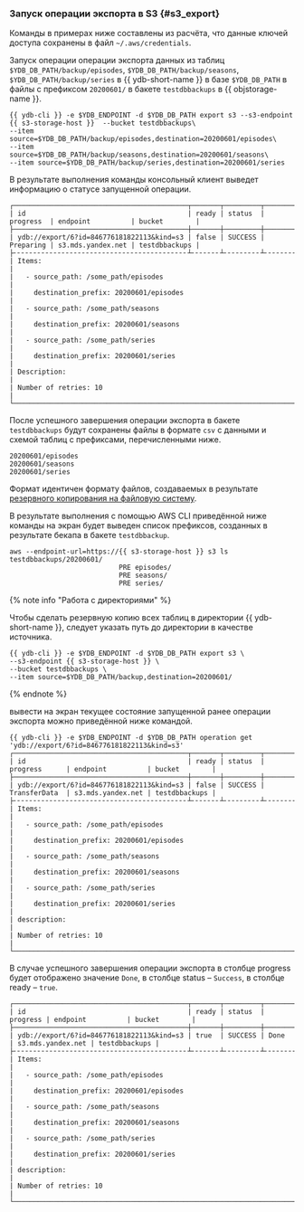 ### Запуск операции экспорта в S3 {#s3_export}

Команды в примерах ниже составлены из расчёта, что данные ключей доступа сохранены в файл `~/.aws/credentials`.

Запуск операции операции экспорта данных из таблиц `$YDB_DB_PATH/backup/episodes`, `$YDB_DB_PATH/backup/seasons`, `$YDB_DB_PATH/backup/series` в {{ ydb-short-name }} в базе `$YDB_DB_PATH` в файлы с префиксом `20200601/` в бакете `testdbbackups` в {{ objstorage-name }}.
```
{{ ydb-cli }} -e $YDB_ENDPOINT -d $YDB_DB_PATH export s3 --s3-endpoint {{ s3-storage-host }}  --bucket testdbbackups\
--item source=$YDB_DB_PATH/backup/episodes,destination=20200601/episodes\
--item source=$YDB_DB_PATH/backup/seasons,destination=20200601/seasons\
--item source=$YDB_DB_PATH/backup/series,destination=20200601/series
```

В результате выполнения команды консольный клиент выведет информацию о статусе запущенной операции.

```
┌───────────────────────────────────────────┬───────┬─────────┬───────────┬───────────────────┬───────────────┐
| id                                        | ready | status  | progress  | endpoint          | bucket        |
├───────────────────────────────────────────┼───────┼─────────┼───────────┼───────────────────┼───────────────┤
| ydb://export/6?id=846776181822113&kind=s3 | false | SUCCESS | Preparing | s3.mds.yandex.net | testdbbackups |
├╴╴╴╴╴╴╴╴╴╴╴╴╴╴╴╴╴╴╴╴╴╴╴╴╴╴╴╴╴╴╴╴╴╴╴╴╴╴╴╴╴╴╴┴╴╴╴╴╴╴╴┴╴╴╴╴╴╴╴╴╴┴╴╴╴╴╴╴╴╴╴╴╴┴╴╴╴╴╴╴╴╴╴╴╴╴╴╴╴╴╴╴╴┴╴╴╴╴╴╴╴╴╴╴╴╴╴╴╴┤
| Items:                                                                                                      |
|   - source_path: /some_path/episodes                                                                        |
|     destination_prefix: 20200601/episodes                                                                   |
|   - source_path: /some_path/seasons                                                                         |
|     destination_prefix: 20200601/seasons                                                                    |
|   - source_path: /some_path/series                                                                          |
|     destination_prefix: 20200601/series                                                                     |
| Description:                                                                                                |
| Number of retries: 10                                                                                       |
└─────────────────────────────────────────────────────────────────────────────────────────────────────────────┘
```

После успешного завершения операции экспорта в бакете `testdbbackups` будут сохранены файлы в формате `csv` с данными и схемой таблиц c префиксами, перечисленными ниже.
```
20200601/episodes
20200601/seasons
20200601/series
```

Формат идентичен формату файлов, создаваемых в результате [резервного копирования на файловую систему](#filesystem_backup).

В результате выполнения с помощью AWS CLI приведённой ниже команды на экран будет выведен список префиксов, созданных в результате бекапа в бакете `testdbbackup`.

```
aws --endpoint-url=https://{{ s3-storage-host }} s3 ls testdbbackups/20200601/
                           PRE episodes/
                           PRE seasons/
                           PRE series/
```

{% note info "Работа с директориями" %}

Чтобы сделать резервную копию всех таблиц в директории {{ ydb-short-name }}, следует указать путь до директории в качестве источника.

```
{{ ydb-cli }} -e $YDB_ENDPOINT -d $YDB_DB_PATH export s3 \
--s3-endpoint {{ s3-storage-host }} \
--bucket testdbbackups \
--item source=$YDB_DB_PATH/backup,destination=20200601/
```

{% endnote %}

вывести на экран текущее состояние запущенной ранее операции экспорта можно приведённой ниже командой.
```
{{ ydb-cli }} -e $YDB_ENDPOINT -d $YDB_DB_PATH operation get 'ydb://export/6?id=846776181822113&kind=s3'
┌───────────────────────────────────────────┬───────┬─────────┬───────────────┬───────────────────┬───────────────┐
| id                                        | ready | status  | progress      | endpoint          | bucket        |
├───────────────────────────────────────────┼───────┼─────────┼───────────────┼───────────────────┼───────────────┤
| ydb://export/6?id=846776181822113&kind=s3 | false | SUCCESS | TransferData  | s3.mds.yandex.net | testdbbackups |
├╴╴╴╴╴╴╴╴╴╴╴╴╴╴╴╴╴╴╴╴╴╴╴╴╴╴╴╴╴╴╴╴╴╴╴╴╴╴╴╴╴╴╴┴╴╴╴╴╴╴╴┴╴╴╴╴╴╴╴╴╴┴╴╴╴╴╴╴╴╴╴╴╴╴╴╴╴┴╴╴╴╴╴╴╴╴╴╴╴╴╴╴╴╴╴╴╴┴╴╴╴╴╴╴╴╴╴╴╴╴╴╴╴┤
| Items:                                                                                                          |
|   - source_path: /some_path/episodes                                                                            |
|     destination_prefix: 20200601/episodes                                                                       |
|   - source_path: /some_path/seasons                                                                             |
|     destination_prefix: 20200601/seasons                                                                        |
|   - source_path: /some_path/series                                                                              |
|     destination_prefix: 20200601/series                                                                         |
| description:                                                                                                    |
| Number of retries: 10                                                                                           |
└─────────────────────────────────────────────────────────────────────────────────────────────────────────────────┘
```

В случае успешного завершения операции экспорта в столбце progress будет отображено значение `Done`, в столбце status – `Success`, в столбце ready – `true`.
```
┌───────────────────────────────────────────┬───────┬─────────┬──────────┬───────────────────┬───────────────┐
| id                                        | ready | status  | progress | endpoint          | bucket        |
├───────────────────────────────────────────┼───────┼─────────┼──────────┼───────────────────┼───────────────┤
| ydb://export/6?id=846776181822113&kind=s3 | true  | SUCCESS | Done     | s3.mds.yandex.net | testdbbackups |
├╴╴╴╴╴╴╴╴╴╴╴╴╴╴╴╴╴╴╴╴╴╴╴╴╴╴╴╴╴╴╴╴╴╴╴╴╴╴╴╴╴╴╴┴╴╴╴╴╴╴╴┴╴╴╴╴╴╴╴╴╴┴╴╴╴╴╴╴╴╴╴╴┴╴╴╴╴╴╴╴╴╴╴╴╴╴╴╴╴╴╴╴┴╴╴╴╴╴╴╴╴╴╴╴╴╴╴╴┤
| Items:                                                                                                     |
|   - source_path: /some_path/episodes                                                                       |
|     destination_prefix: 20200601/episodes                                                                  |
|   - source_path: /some_path/seasons                                                                        |
|     destination_prefix: 20200601/seasons                                                                   |
|   - source_path: /some_path/series                                                                         |
|     destination_prefix: 20200601/series                                                                    |
| description:                                                                                               |
| Number of retries: 10                                                                                      |
└────────────────────────────────────────────────────────────────────────────────────────────────────────────┘
```


